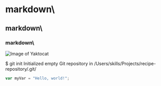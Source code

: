 # markdown\
## markdown\ 
### markdown\

![Image of Yaktocat](https://octodex.github.com/images/yaktocat.png)

$ git init
Initialized empty Git repository in /Users/skills/Projects/recipe-repository/.git/

``` javascript
var myVar = "Hello, world!";
```
